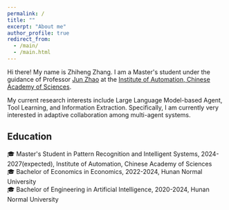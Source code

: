 ```yaml
---
permalink: /
title: ""
excerpt: "About me"
author_profile: true
redirect_from: 
  - /main/
  - /main.html
---
```


Hi there! My name is Zhiheng Zhang. I am a Master's student under the guidance of Professor [Jun Zhao](https://scholar.google.com.hk/citations?hl=zh-CN&user=HljRttwAAAAJ) at the [Institute of Automation, Chinese Academy of Sciences](http://ia.cas.cn/). 

My current research interests include Large Language Model-based Agent, Tool Learning, and Information Extraction. Specifically, I am currently very interested in adaptive collaboration among multi-agent systems.

## Education 
:mortar_board: Master's Student in Pattern Recognition and Intelligent Systems, 2024-2027(expected), <span class="grey"> Institute of Automation, Chinese Academy of Sciences</span> \
:mortar_board: Bachelor of Economics in Economics, 2022-2024, <span class="grey">Hunan Normal University</span>\
:mortar_board: Bachelor of Engineering in Artificial Intelligence, 2020-2024, <span class="grey">Hunan Normal University</span>




<!-- ## Contact
### Email
[firstname].[lastname]16 [at] imperial.ac.uk

### Address
Office 617 \
Huxley Building \
180 Queen's Gate, South Kensington \
London SW7 2AZ \
UK -->
